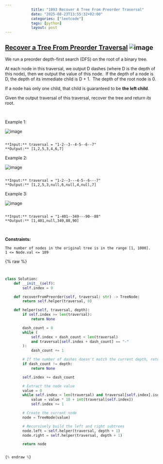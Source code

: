 ```yaml
---
            title: "1093 Recover A Tree From Preorder Traversal"
            date: "2025-08-23T13:55:32+02:00"
            categories: ["leetcode"]
            tags: [python]
            layout: post
---
```

            
## [Recover a Tree From Preorder Traversal](https://leetcode.com/problems/recover-a-tree-from-preorder-traversal) ![image](https://img.shields.io/badge/Difficulty-Hard-red)

We run a preorder depth-first search (DFS) on the root of a binary tree.

At each node in this traversal, we output D dashes (where D is the depth of this node), then we output the value of this node.  If the depth of a node is D, the depth of its immediate child is D + 1.  The depth of the root node is 0.

If a node has only one child, that child is guaranteed to be **the left child**.

Given the output traversal of this traversal, recover the tree and return *its* root.

 

Example 1:

![image](https://assets.leetcode.com/uploads/2024/09/10/recover_tree_ex1.png)
```

**Input:** traversal = "1-2--3--4-5--6--7"
**Output:** [1,2,5,3,4,6,7]

```

Example 2:

![image](https://assets.leetcode.com/uploads/2024/09/10/recover_tree_ex2.png)
```

**Input:** traversal = "1-2--3---4-5--6---7"
**Output:** [1,2,5,3,null,6,null,4,null,7]

```

Example 3:

![image](https://assets.leetcode.com/uploads/2024/09/10/recover_tree_ex3.png)
```

**Input:** traversal = "1-401--349---90--88"
**Output:** [1,401,null,349,88,90]

```

 

**Constraints:**

	The number of nodes in the original tree is in the range [1, 1000].
	1 <= Node.val <= 109

{% raw %}


```python


class Solution:
    def __init__(self):
        self.index = 0

    def recoverFromPreorder(self, traversal: str) -> TreeNode:
        return self.helper(traversal, 0)

    def helper(self, traversal, depth):
        if self.index >= len(traversal):
            return None

        dash_count = 0
        while (
            self.index + dash_count < len(traversal)
            and traversal[self.index + dash_count] == "-"
        ):
            dash_count += 1

        # If the number of dashes doesn't match the current depth, return null
        if dash_count != depth:
            return None

        self.index += dash_count

        # Extract the node value
        value = 0
        while self.index < len(traversal) and traversal[self.index].isdigit():
            value = value * 10 + int(traversal[self.index])
            self.index += 1

        # Create the current node
        node = TreeNode(value)

        # Recursively build the left and right subtrees
        node.left = self.helper(traversal, depth + 1)
        node.right = self.helper(traversal, depth + 1)

        return node


{% endraw %}
```
